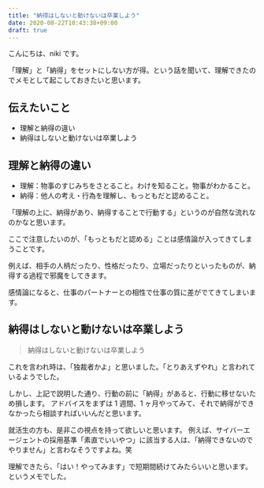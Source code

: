 ```yaml
---
title: "納得はしないと動けないは卒業しよう"
date: 2020-08-22T10:43:38+09:00
draft: true
---
```


こんにちは、niki です。

「理解」と「納得」をセットにしない方が得。という話を聞いて、理解できたのでメモとして起こしておきたいと思います。

## 伝えたいこと

- 理解と納得の違い
- 納得はしないと動けないは卒業しよう

## 理解と納得の違い

- 理解：物事のすじみちをさとること。わけを知ること。物事がわかること。
- 納得：他人の考え・行為を理解し、もっともだと認めること。

「理解の上に、納得があり、納得することで行動する」というのが自然な流れなのかなと思います。

ここで注意したいのが、「もっともだと認める」ことは感情論が入ってきてしまうことです。

例えば、相手の人柄だったり、性格だったり、立場だったりといったものが、納得する過程で邪魔をしてきます。

感情論になると、仕事のパートナーとの相性で仕事の質に差がでてきてしまいます。

## 納得はしないと動けないは卒業しよう

> 納得はしないと動けないは卒業しよう

これを言われ時は、「独裁者かよ」と思いました。「とりあえずやれ」と言われているようでした。

しかし、上記で説明した通り、行動の前に「納得」があると、行動に移せないため損します。
アドバイスをまずは 1 週間、1 ヶ月やってみて、それで納得ができなかったら相談すればいいんだと思います。

就活生の方も、是非この視点を持って欲しいと思います。
例えば、サイバーエージェントの採用基準「素直でいいやつ」に該当する人は、「納得できないのでやりません」と言わなそうですよね。笑

理解できたら、「はい！やってみます」で短期間続けてみたらいいと思います。というメモでした。
